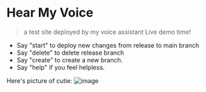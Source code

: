 # Hear My Voice
> a test site deployed by my voice assistant
> Live demo time!

- Say "start" to deploy new changes from release to main branch
- Say "delete" to delete release branch
- Say "create" to create a new branch.
- Say "help" if you feel helpless.





Here's picture of cutie:
![image](https://user-images.githubusercontent.com/42383989/167301656-7a7fa627-eaee-42c5-a2c5-933da7549a3e.png)
